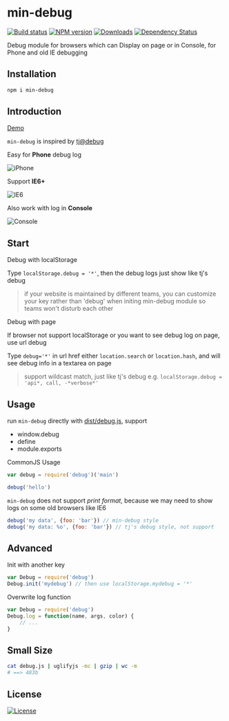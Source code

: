 min-debug
===

[![Build status][travis-image]][travis-url]
[![NPM version][npm-image]][npm-url]
[![Downloads][downloads-image]][downloads-url]
[![Dependency Status][david-image]][david-url]

[npm-image]: https://img.shields.io/npm/v/min-debug.svg?style=flat-square
[npm-url]: https://npmjs.org/package/min-debug
[downloads-image]: http://img.shields.io/npm/dm/min-debug.svg?style=flat-square
[downloads-url]: https://npmjs.org/package/min-debug
[david-image]: http://img.shields.io/david/chunpu/min-debug.svg?style=flat-square
[david-url]: https://david-dm.org/chunpu/min-debug


Debug module for browsers which can Display on page or in Console, for Phone and old IE debugging

Installation
---

```sh
npm i min-debug
```

Introduction
---

[Demo](http://chunpu.github.io/min-debug/?debug=*)

`min-debug` is inspired by [tj@debug](https://github.com/visionmedia/debug)

Easy for **Phone** debug log

![iPhone](https://cloud.githubusercontent.com/assets/4565306/5986780/3be01de8-a944-11e4-8f1d-67e39c8b56c6.png)

Support **IE6+**

![IE6](https://cloud.githubusercontent.com/assets/4565306/5986698/2ccc14d8-a93f-11e4-9126-2be906af0951.png)

Also work with log in **Console**

![Console](https://cloud.githubusercontent.com/assets/4565306/5986930/53dcd1ae-a94c-11e4-857c-99010a4a7201.png)

Start
---

Debug with localStorage

Type `localStorage.debug = '*'`, then the debug logs just show like tj's debug

> if your website is maintained by different teams, you can customize your key rather than 'debug' when initing min-debug module
> so teams won't disturb each other


Debug with page

If browser not support localStorage or you want to see debug log on page, use url debug

Type `debug='*'` in url href either `location.search` or `location.hash`, and will see debug info in a textarea on page

> support wildcast match, just like tj's debug
> e.g. `localStorage.debug = 'api*, call, -*verbose*'`


Usage
---

run `min-debug` directly with [dist/debug.js](http://chunpu.github.io/min-debug/dist/debug.js), support

- window.debug
- define
- module.exports

CommonJS Usage

```js
var debug = require('debug')('main')

debug('hello')
```

`min-debug` does not support *print format*, because we may need to show logs on some old browsers like IE6

```js
debug('my data', {foo: 'bar'}) // min-debug style
debug('my data: %o', {foo: 'bar'}) // tj's debug style, not support
```

Advanced
---

Init with another key

```js
var Debug = require('debug')
Debug.init('mydebug') // then use localStorage.mydebug = '*'
```

Overwrite log function

```js
var Debug = require('debug')
Debug.log = function(name, args, color) {
	// ...
}
```

Small Size
---

```sh
cat debug.js | uglifyjs -mc | gzip | wc -m
# ==> 483b
```

License
---

[![License][license-image]][license-url]

[travis-image]: https://img.shields.io/travis/chunpu/min-debug.svg?style=flat-square
[travis-url]: https://travis-ci.org/chunpu/min-debug
[license-image]: http://img.shields.io/npm/l/min-debug.svg?style=flat-square
[license-url]: #
